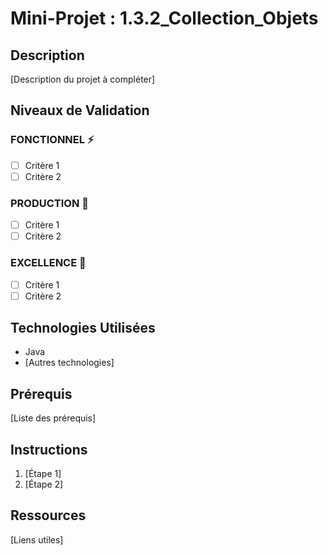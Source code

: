 # Mini-Projet : 1.3.2_Collection_Objets

## Description
[Description du projet à compléter]

## Niveaux de Validation

### FONCTIONNEL ⚡
- [ ] Critère 1
- [ ] Critère 2

### PRODUCTION 🚀
- [ ] Critère 1
- [ ] Critère 2  

### EXCELLENCE 🌟
- [ ] Critère 1
- [ ] Critère 2

## Technologies Utilisées
- Java
- [Autres technologies]

## Prérequis
[Liste des prérequis]

## Instructions
1. [Étape 1]
2. [Étape 2]

## Ressources
[Liens utiles]
